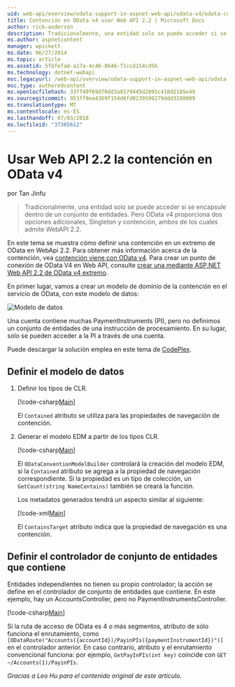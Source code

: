 ```yaml
---
uid: web-api/overview/odata-support-in-aspnet-web-api/odata-v4/odata-containment-in-web-api-22
title: Contención en OData v4 usar Web API 2.2 | Microsoft Docs
author: rick-anderson
description: Tradicionalmente, una entidad solo se puede acceder si se encapsule dentro de un conjunto de entidades. Pero OData v4 proporciona dos opciones adicionales, Singleton y Con...
ms.author: aspnetcontent
manager: wpickett
ms.date: 06/27/2014
ms.topic: article
ms.assetid: 5fbfefad-a17a-4c46-8646-f1ccd154cd56
ms.technology: dotnet-webapi
msc.legacyurl: /web-api/overview/odata-support-in-aspnet-web-api/odata-v4/odata-containment-in-web-api-22
msc.type: authoredcontent
ms.openlocfilehash: 33ff49f69d70dd3a8179445d2895c418d2185e49
ms.sourcegitcommit: 953ff9ea4369f154d6fd0239599279ddd3280009
ms.translationtype: MT
ms.contentlocale: es-ES
ms.lasthandoff: 07/03/2018
ms.locfileid: "37365612"
---
```

<a name="containment-in-odata-v4-using-web-api-22"></a>Usar Web API 2.2 la contención en OData v4
====================
por Tan Jinfu

> Tradicionalmente, una entidad solo se puede acceder si se encapsule dentro de un conjunto de entidades. Pero OData v4 proporciona dos opciones adicionales, Singleton y contención, ambos de los cuales admite WebAPI 2.2.


En este tema se muestra cómo definir una contención en un extremo de OData en WebApi 2.2. Para obtener más información acerca de la contención, vea [contención viene con OData v4](https://blogs.msdn.com/b/odatateam/archive/2014/03/13/containment-is-coming-with-odata-v4.aspx). Para crear un punto de conexión de OData V4 en Web API, consulte [crear una mediante ASP.NET Web API 2.2 de OData v4 extremo](create-an-odata-v4-endpoint.md).

En primer lugar, vamos a crear un modelo de dominio de la contención en el servicio de OData, con este modelo de datos:

![Modelo de datos](odata-containment-in-web-api-22/_static/image1.png)

Una cuenta contiene muchas PaymentInstruments (PI), pero no definimos un conjunto de entidades de una instrucción de procesamiento. En su lugar, solo se pueden acceder a la PI a través de una cuenta.

Puede descargar la solución emplea en este tema de [CodePlex](https://aspnet.codeplex.com/SourceControl/latest#Samples/WebApi/OData/v4/ODataContainmentSample/).

## <a name="defining-the-data-model"></a>Definir el modelo de datos

1. Definir los tipos de CLR.

    [!code-csharp[Main](odata-containment-in-web-api-22/samples/sample1.cs)]

    El `Contained` atributo se utiliza para las propiedades de navegación de contención.
2. Generar el modelo EDM a partir de los tipos CLR.

    [!code-csharp[Main](odata-containment-in-web-api-22/samples/sample2.cs)]

    El `ODataConventionModelBuilder` controlará la creación del modelo EDM, si la `Contained` atributo se agrega a la propiedad de navegación correspondiente. Si la propiedad es un tipo de colección, un `GetCount(string NameContains)` también se creará la función.

    Los metadatos generados tendrá un aspecto similar al siguiente:

    [!code-xml[Main](odata-containment-in-web-api-22/samples/sample3.xml?highlight=10)]

    El `ContainsTarget` atributo indica que la propiedad de navegación es una contención.

## <a name="define-the-containing-entity-set-controller"></a>Definir el controlador de conjunto de entidades que contiene

Entidades independientes no tienen su propio controlador; la acción se define en el controlador de conjunto de entidades que contiene. En este ejemplo, hay un AccountsController, pero no PaymentInstrumentsController.

[!code-csharp[Main](odata-containment-in-web-api-22/samples/sample4.cs)]

Si la ruta de acceso de OData es 4 o más segmentos, atributo de sólo funciona el enrutamiento, como `[ODataRoute("Accounts({accountId})/PayinPIs({paymentInstrumentId})")]` en el controlador anterior. En caso contrario, atributo y el enrutamiento convencional funciona: por ejemplo, `GetPayInPIs(int key)` coincide con `GET ~/Accounts(1)/PayinPIs`.

*Gracias a Leo Hu para el contenido original de este artículo.*
